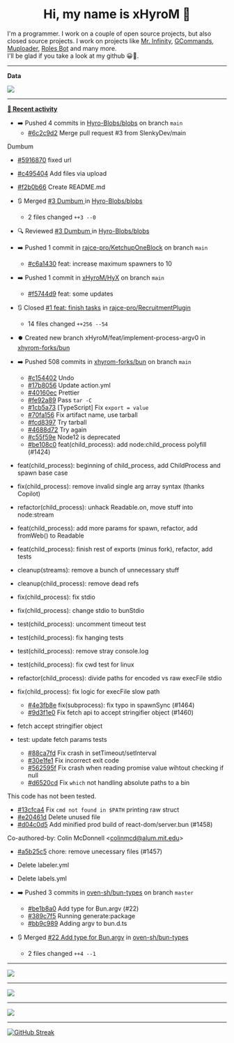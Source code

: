 <p align="center">
    <!-- <img src="https://avatars.githubusercontent.com/u/56601352" width="192" alt="hyro's pfp" /> -->
    <h1 align="center">Hi, my name is xHyroM 👋</h1>
</p>

I'm a programmer. I work on a couple of open source projects, but also closed source projects. I work on projects like [Mr. Infinity](https://discord.com/oauth2/authorize?client_id=720321585625694239&scope=bot%20applications.commands&permissions=8&redirect_uri=https://blobs.gq/imanager&prompt=consent&response_type=code), [GCommands](https://github.com/Garlic-Team/GCommands), [Muploader](https://github.com/xHyroM/Muploader), [Roles Bot](https://github.com/xHyroM/roles-bot) and many more.  
I'll be glad if you take a look at my github 😀👀.

___
**Data**

<img src="https://github.com/xHyroM/xHyroM/blob/master/.cache/base.svg">

___

**[📰 Recent activity](https://github.com/xHyroM)**
* ➡️ Pushed 4 commits in [Hyro-Blobs/blobs](https://github.com/Hyro-Blobs/blobs) on branch `main`
  * [#6c2c9d2](https://github.com/Hyro-Blobs/blobs/commit/6c2c9d2) Merge pull request #3 from SlenkyDev/main

Dumbum
  * [#5916870](https://github.com/Hyro-Blobs/blobs/commit/5916870) fixed url
  * [#c495404](https://github.com/Hyro-Blobs/blobs/commit/c495404) Add files via upload
  * [#f2b0b66](https://github.com/Hyro-Blobs/blobs/commit/f2b0b66) Create README.md
* 🔃 Merged [#3 Dumbum ](https://github.com/Hyro-Blobs/blobs/pull/3) in [Hyro-Blobs/blobs](https://github.com/Hyro-Blobs/blobs)
  * 2 files changed `++3 --0`
* 🔍 Reviewed [#3 Dumbum ](https://github.com/Hyro-Blobs/blobs/pull/3) in [Hyro-Blobs/blobs](https://github.com/Hyro-Blobs/blobs)
* ➡️ Pushed 1 commit in [rajce-pro/KetchupOneBlock](https://github.com/rajce-pro/KetchupOneBlock) on branch `main`
  * [#c6a1430](https://github.com/rajce-pro/KetchupOneBlock/commit/c6a1430) feat: increase maximum spawners to 10
* ➡️ Pushed 1 commit in [xHyroM/HyX](https://github.com/xHyroM/HyX) on branch `main`
  * [#f5744d9](https://github.com/xHyroM/HyX/commit/f5744d9) feat: some updates
* 🔃 Closed [#1 feat: finish tasks](https://github.com/rajce-pro/RecruitmentPlugin/pull/1) in [rajce-pro/RecruitmentPlugin](https://github.com/rajce-pro/RecruitmentPlugin)
  * 14 files changed `++256 --54`
* ⏺️ Created new branch xHyroM/feat/implement-process-argv0 in [xhyrom-forks/bun](https://github.com/xhyrom-forks/bun)
* ➡️ Pushed 508 commits in [xhyrom-forks/bun](https://github.com/xhyrom-forks/bun) on branch `main`
  * [#c154402](https://github.com/xhyrom-forks/bun/commit/c154402) Undo
  * [#17b8056](https://github.com/xhyrom-forks/bun/commit/17b8056) Update action.yml
  * [#40160ec](https://github.com/xhyrom-forks/bun/commit/40160ec) Prettier
  * [#fe92a89](https://github.com/xhyrom-forks/bun/commit/fe92a89) Pass `tar -C`
  * [#1cb5a73](https://github.com/xhyrom-forks/bun/commit/1cb5a73) [TypeScript] Fix `export = value`
  * [#70fa156](https://github.com/xhyrom-forks/bun/commit/70fa156) Fix artifact name, use tarball
  * [#fcd8397](https://github.com/xhyrom-forks/bun/commit/fcd8397) Try tarball
  * [#4688d72](https://github.com/xhyrom-forks/bun/commit/4688d72) Try again
  * [#c55f59e](https://github.com/xhyrom-forks/bun/commit/c55f59e) Node12 is deprecated
  * [#be108c0](https://github.com/xhyrom-forks/bun/commit/be108c0) feat(child_process): add node:child_process polyfill (#1424)

* feat(child_process): beginning of child_process, add ChildProcess and spawn base case

* fix(child_process): remove invalid single arg array syntax (thanks Copilot)

* refactor(child_process): unhack Readable.on, move stuff into node:stream

* feat(child_process): add more params for spawn, refactor, add fromWeb() to Readable

* feat(child_process): finish rest of exports (minus fork), refactor, add tests

* cleanup(streams): remove a bunch of unnecessary stuff

* cleanup(child_process): remove dead refs

* fix(child_process): fix stdio

* fix(child_process): change stdio to bunStdio

* test(child_process): uncomment timeout test

* test(child_process): fix hanging tests

* test(child_process): remove stray console.log

* test(child_process): fix cwd test for linux

* refactor(child_process): divide paths for encoded vs raw execFile stdio

* fix(child_process): fix logic for execFile slow path
  * [#4e3fb8e](https://github.com/xhyrom-forks/bun/commit/4e3fb8e) fix(subprocess): fix typo in spawnSync (#1464)
  * [#9d3f1e0](https://github.com/xhyrom-forks/bun/commit/9d3f1e0) Fix fetch api to accept stringifier object (#1460)

* fetch accept stringifier object

* test: update fetch params tests
  * [#88ca7fd](https://github.com/xhyrom-forks/bun/commit/88ca7fd) Fix crash in setTimeout/setInterval
  * [#30e1fe1](https://github.com/xhyrom-forks/bun/commit/30e1fe1) Fix incorrect exit code
  * [#562595f](https://github.com/xhyrom-forks/bun/commit/562595f) Fix crash when reading promise value wihtout checking if null
  * [#d6520cd](https://github.com/xhyrom-forks/bun/commit/d6520cd) Fix `which` not handling absolute paths to a bin

This code has not been tested.
  * [#13cfca4](https://github.com/xhyrom-forks/bun/commit/13cfca4) Fix `cmd not found in $PATH` printing raw struct
  * [#e20461d](https://github.com/xhyrom-forks/bun/commit/e20461d) Delete unused file
  * [#d04c0d5](https://github.com/xhyrom-forks/bun/commit/d04c0d5) Add minified prod build of react-dom/server.bun (#1458)

Co-authored-by: Colin McDonnell &lt;colinmcd@alum.mit.edu&gt;
  * [#a5b25c5](https://github.com/xhyrom-forks/bun/commit/a5b25c5) chore: remove unecessary files (#1457)

* Delete labeler.yml

* Delete labels.yml
* ➡️ Pushed 3 commits in [oven-sh/bun-types](https://github.com/oven-sh/bun-types) on branch `master`
  * [#be1b8a0](https://github.com/oven-sh/bun-types/commit/be1b8a0) Add type for Bun.argv (#22)
  * [#389c7f5](https://github.com/oven-sh/bun-types/commit/389c7f5) Running generate:package
  * [#bb9c989](https://github.com/oven-sh/bun-types/commit/bb9c989) Adding argv to bun.d.ts
* 🔃 Merged [#22 Add type for Bun.argv](https://github.com/oven-sh/bun-types/pull/22) in [oven-sh/bun-types](https://github.com/oven-sh/bun-types)
  * 2 files changed `++4 --1`


___

<img src="https://github.com/xHyroM/xHyroM/blob/master/.cache/isocalendar.svg">

___

<img src="https://github.com/xHyroM/xHyroM/blob/master/.cache/languages.svg">

___

<img src="https://github.com/xHyroM/xHyroM/blob/master/.cache/achievements.svg">

___

[![GitHub Streak](https://github-readme-streak-stats.herokuapp.com?user=xHyroM&theme=dark&hide_border=true&date_format=M%20j%5B%2C%20Y%5D)](https://git.io/streak-stats)
